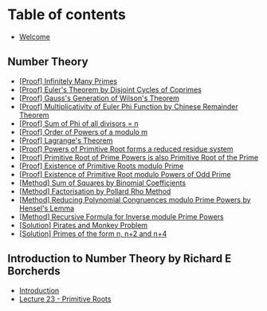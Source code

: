 # Table of contents

* [Welcome](README.md)

## Number Theory

* [\[Proof\] Infinitely Many Primes](number-theory/proof-infinitely-many-primes.md)
* [\[Proof\] Euler's Theorem by Disjoint Cycles of Coprimes](number-theory/proof-eulers-theorem-by-disjoint-cycles-of-coprimes.md)
* [\[Proof\] Gauss's Generation of Wilson's Theorem](number-theory/proof-gausss-generation-of-wilsons-theorem.md)
* [\[Proof\] Multiplicativity of Euler Phi Function by Chinese Remainder Theorem](number-theory/proof-multiplicativity-of-euler-phi-function-by-chinese-remainer-theorem.md)
* [\[Proof\] Sum of Phi of all divisors = n](number-theory/proof-sum-of-phi-of-all-divisors-n.md)
* [\[Proof\] Order of Powers of a modulo m](number-theory/proof-order-of-powers-of-a-modulo-m.md)
* [\[Proof\] Lagrange's Theorem](number-theory/proof-lagranges-theorem.md)
* [\[Proof\] Powers of Primitive Root forms a reduced residue system](number-theory/proof-powers-of-primitive-root-forms-a-reduced-residue-system.md)
* [\[Proof\] Primitive Root of Prime Powers is also Primitive Root of the Prime](number-theory/proof-primitive-root-of-prime-powers-is-also-primitive-root-of-the-prime.md)
* [\[Proof\] Existence of Primitive Roots modulo Prime](number-theory/proof-existence-of-primitive-roots-modulo-prime.md)
* [\[Proof\] Existence of Primitive Root modulo Powers of Odd Prime](number-theory/proof-existence-of-primitive-root-modulo-powers-of-odd-prime.md)
* [\[Method\] Sum of Squares by Binomial Coefficients](number-theory/method-sum-of-squares-by-binomial-coefficients.md)
* [\[Method\] Factorisation by Pollard Rho Method](number-theory/method-factorisation-by-pollard-rho-method.md)
* [\[Method\] Reducing Polynomial Congruences modulo Prime Powers by Hensel's Lemma](number-theory/method-reducing-polynomial-congruences-modulo-prime-powers-by-hensels-lemma.md)
* [\[Method\] Recursive Formula for Inverse module Prime Powers](number-theory/method-recursive-formula-for-inverse-module-prime-powers.md)
* [\[Solution\] Pirates and Monkey Problem](number-theory/solution-pirates-and-monkey-problem.md)
* [\[Solution\] Primes of the form n, n+2 and n+4](number-theory/solution-primes-of-the-form-n-n+2-and-n+4.md)

## Introduction to Number Theory by Richard E Borcherds

* [Introduction](introduction-to-number-theory-by-richard-e-borcherds/introduction.md)
* [Lecture 23 - Primitive Roots](introduction-to-number-theory-by-richard-e-borcherds/lecture-23-primitive-roots.md)
